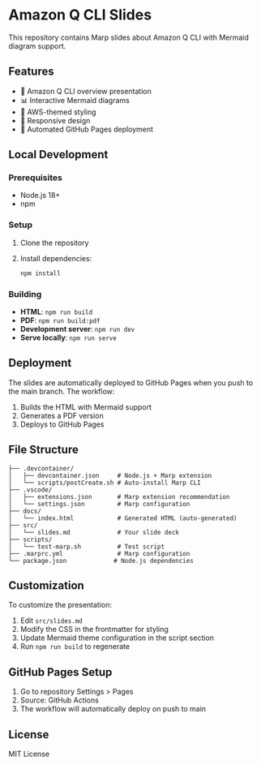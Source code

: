 # Amazon Q CLI Slides

This repository contains Marp slides about Amazon Q CLI with Mermaid diagram support.

## Features

- 🎯 Amazon Q CLI overview presentation
- 📊 Interactive Mermaid diagrams
- 🎨 AWS-themed styling
- 📱 Responsive design
- 🚀 Automated GitHub Pages deployment

## Local Development

### Prerequisites

- Node.js 18+
- npm

### Setup

1. Clone the repository
2. Install dependencies:

   ```bash
   npm install
   ```

### Building

- **HTML**: `npm run build`
- **PDF**: `npm run build:pdf`
- **Development server**: `npm run dev`
- **Serve locally**: `npm run serve`

## Deployment

The slides are automatically deployed to GitHub Pages when you push to the main branch. The workflow:

1. Builds the HTML with Mermaid support
2. Generates a PDF version
3. Deploys to GitHub Pages

## File Structure

```plaintext
├── .devcontainer/
│   ├── devcontainer.json     # Node.js + Marp extension
│   └── scripts/postCreate.sh # Auto-install Marp CLI
├── .vscode/
│   ├── extensions.json       # Marp extension recommendation
│   └── settings.json         # Marp configuration
├── docs/
│   └── index.html            # Generated HTML (auto-generated)
├── src/
│   └── slides.md             # Your slide deck
├── scripts/
│   └── test-marp.sh          # Test script
├── .marprc.yml               # Marp configuration
└── package.json             # Node.js dependencies
```

## Customization

To customize the presentation:

1. Edit `src/slides.md`
2. Modify the CSS in the frontmatter for styling
3. Update Mermaid theme configuration in the script section
4. Run `npm run build` to regenerate

## GitHub Pages Setup

1. Go to repository Settings > Pages
2. Source: GitHub Actions
3. The workflow will automatically deploy on push to main

## License

MIT License
